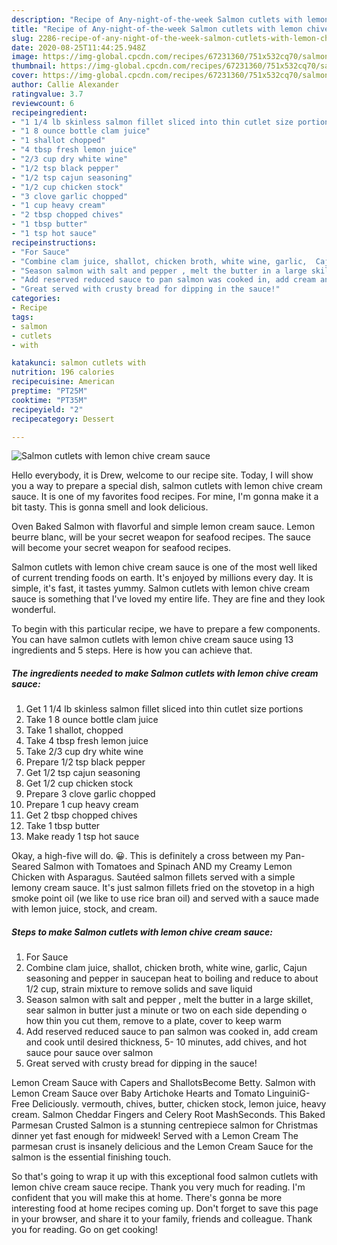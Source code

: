 ```yaml
---
description: "Recipe of Any-night-of-the-week Salmon cutlets with lemon chive cream sauce"
title: "Recipe of Any-night-of-the-week Salmon cutlets with lemon chive cream sauce"
slug: 2286-recipe-of-any-night-of-the-week-salmon-cutlets-with-lemon-chive-cream-sauce
date: 2020-08-25T11:44:25.948Z
image: https://img-global.cpcdn.com/recipes/67231360/751x532cq70/salmon-cutlets-with-lemon-chive-cream-sauce-recipe-main-photo.jpg
thumbnail: https://img-global.cpcdn.com/recipes/67231360/751x532cq70/salmon-cutlets-with-lemon-chive-cream-sauce-recipe-main-photo.jpg
cover: https://img-global.cpcdn.com/recipes/67231360/751x532cq70/salmon-cutlets-with-lemon-chive-cream-sauce-recipe-main-photo.jpg
author: Callie Alexander
ratingvalue: 3.7
reviewcount: 6
recipeingredient:
- "1 1/4 lb skinless salmon fillet sliced into thin cutlet size portions"
- "1 8 ounce bottle clam juice"
- "1 shallot chopped"
- "4 tbsp fresh lemon juice"
- "2/3 cup dry white wine"
- "1/2 tsp black pepper"
- "1/2 tsp cajun seasoning"
- "1/2 cup chicken stock"
- "3 clove garlic chopped"
- "1 cup heavy cream"
- "2 tbsp chopped chives"
- "1 tbsp butter"
- "1 tsp hot sauce"
recipeinstructions:
- "For Sauce"
- "Combine clam juice, shallot, chicken broth, white wine, garlic,  Cajun seasoning and pepper in saucepan heat to boiling and reduce to about 1/2 cup, strain mixture to remove solids  and save liquid"
- "Season salmon with salt and pepper , melt the butter in a large skillet, sear salmon in butter just a minute or two on each side depending o how thin you cut them, remove to a plate, cover to keep warm"
- "Add reserved reduced sauce to pan salmon was cooked in, add cream and cook until desired thickness, 5- 10 minutes, add chives, and hot sauce pour sauce over salmon"
- "Great served with crusty bread for dipping in the sauce!"
categories:
- Recipe
tags:
- salmon
- cutlets
- with

katakunci: salmon cutlets with 
nutrition: 196 calories
recipecuisine: American
preptime: "PT25M"
cooktime: "PT35M"
recipeyield: "2"
recipecategory: Dessert

---
```



![Salmon cutlets with lemon chive cream sauce](https://img-global.cpcdn.com/recipes/67231360/751x532cq70/salmon-cutlets-with-lemon-chive-cream-sauce-recipe-main-photo.jpg)

Hello everybody, it is Drew, welcome to our recipe site. Today, I will show you a way to prepare a special dish, salmon cutlets with lemon chive cream sauce. It is one of my favorites food recipes. For mine, I'm gonna make it a bit tasty. This is gonna smell and look delicious.

Oven Baked Salmon with flavorful and simple lemon cream sauce. Lemon beurre blanc, will be your secret weapon for seafood recipes. The sauce will become your secret weapon for seafood recipes.

Salmon cutlets with lemon chive cream sauce is one of the most well liked of current trending foods on earth. It's enjoyed by millions every day. It is simple, it's fast, it tastes yummy. Salmon cutlets with lemon chive cream sauce is something that I've loved my entire life. They are fine and they look wonderful.


To begin with this particular recipe, we have to prepare a few components. You can have salmon cutlets with lemon chive cream sauce using 13 ingredients and 5 steps. Here is how you can achieve that.

<!--inarticleads1-->

##### The ingredients needed to make Salmon cutlets with lemon chive cream sauce:

1. Get 1 1/4 lb skinless salmon fillet sliced into thin cutlet size portions
1. Take 1 8 ounce bottle clam juice
1. Take 1 shallot, chopped
1. Take 4 tbsp fresh lemon juice
1. Take 2/3 cup dry white wine
1. Prepare 1/2 tsp black pepper
1. Get 1/2 tsp cajun seasoning
1. Get 1/2 cup chicken stock
1. Prepare 3 clove garlic chopped
1. Prepare 1 cup heavy cream
1. Get 2 tbsp chopped chives
1. Take 1 tbsp butter
1. Make ready 1 tsp hot sauce


Okay, a high-five will do. 😀. This is definitely a cross between my Pan-Seared Salmon with Tomatoes and Spinach AND my Creamy Lemon Chicken with Asparagus. Sautéed salmon fillets served with a simple lemony cream sauce. It&#39;s just salmon fillets fried on the stovetop in a high smoke point oil (we like to use rice bran oil) and served with a sauce made with lemon juice, stock, and cream. 

<!--inarticleads2-->

##### Steps to make Salmon cutlets with lemon chive cream sauce:

1. For Sauce
1. Combine clam juice, shallot, chicken broth, white wine, garlic,  Cajun seasoning and pepper in saucepan heat to boiling and reduce to about 1/2 cup, strain mixture to remove solids  and save liquid
1. Season salmon with salt and pepper , melt the butter in a large skillet, sear salmon in butter just a minute or two on each side depending o how thin you cut them, remove to a plate, cover to keep warm
1. Add reserved reduced sauce to pan salmon was cooked in, add cream and cook until desired thickness, 5- 10 minutes, add chives, and hot sauce pour sauce over salmon
1. Great served with crusty bread for dipping in the sauce!


Lemon Cream Sauce with Capers and ShallotsBecome Betty. Salmon with Lemon Cream Sauce over Baby Artichoke Hearts and Tomato LinguiniG-Free Deliciously. vermouth, chives, butter, chicken stock, lemon juice, heavy cream. Salmon Cheddar Fingers and Celery Root MashSeconds. This Baked Parmesan Crusted Salmon is a stunning centrepiece salmon for Christmas dinner yet fast enough for midweek! Served with a Lemon Cream The parmesan crust is insanely delicious and the Lemon Cream Sauce for the salmon is the essential finishing touch. 

So that's going to wrap it up with this exceptional food salmon cutlets with lemon chive cream sauce recipe. Thank you very much for reading. I'm confident that you will make this at home. There's gonna be more interesting food at home recipes coming up. Don't forget to save this page in your browser, and share it to your family, friends and colleague. Thank you for reading. Go on get cooking!
